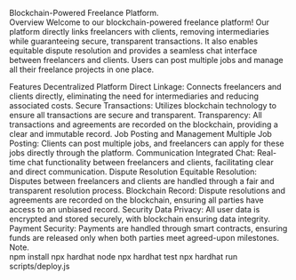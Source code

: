 Blockchain-Powered Freelance Platform.<br>
Overview
Welcome to our blockchain-powered freelance platform! Our platform directly links freelancers with clients, removing intermediaries while guaranteeing secure, transparent transactions. It also enables equitable dispute resolution and provides a seamless chat interface between freelancers and clients. Users can post multiple jobs and manage all their freelance projects in one place.

Features
Decentralized Platform
Direct Linkage: Connects freelancers and clients directly, eliminating the need for intermediaries and reducing associated costs.
Secure Transactions: Utilizes blockchain technology to ensure all transactions are secure and transparent.
Transparency: All transactions and agreements are recorded on the blockchain, providing a clear and immutable record.
Job Posting and Management
Multiple Job Posting: Clients can post multiple jobs, and freelancers can apply for these jobs directly through the platform.
Communication
Integrated Chat: Real-time chat functionality between freelancers and clients, facilitating clear and direct communication.
Dispute Resolution
Equitable Resolution: Disputes between freelancers and clients are handled through a fair and transparent resolution process.
Blockchain Record: Dispute resolutions and agreements are recorded on the blockchain, ensuring all parties have access to an unbiased record.
Security
Data Privacy: All user data is encrypted and stored securely, with blockchain ensuring data integrity.
Payment Security: Payments are handled through smart contracts, ensuring funds are released only when both parties meet agreed-upon milestones.
Note.<br>
npm install
npx hardhat node
npx hardhat test
npx hardhat run scripts/deploy.js
